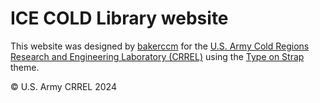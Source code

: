 # ICE COLD Library website

This website was designed by [bakerccm](www.github.com/bakerccm) for the [U.S. Army Cold Regions Research and Engineering Laboratory (CRREL)](https://www.erdc.usace.army.mil/Locations/CRREL/) using the [Type on Strap](https://github.com/sylhare/Type-on-Strap) theme.

&copy; U.S. Army CRREL 2024
